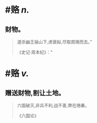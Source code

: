 # \#赂 *n.*

## 财物。

> 遂杀幽王骊山下,虏褒姒,尽取周赂而去。”
>
> 《史记·周本纪》：“

# \#赂 *v.*

## 赠送财物,割让土地。

> 六国破灭,非兵不利,战不善,弊在赂秦。
>
> 《六国论》